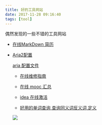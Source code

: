 ```yaml
---
title: 好的工具网站
date: 2017-11-28 09:16:40
tags: [tool]
---
```

偶然发现的一些不错的工具网站<!--more-->
- [在线MarkDown 简历](http://cv.ftqq.com/)
- [Aria2配置](https://medium.com/@Justin___Smith/aria2%E9%85%8D%E7%BD%AE%E6%95%99%E7%A8%8B-mac%E5%92%8Cwindows-b31d0f64bd4e)

    [aria 配置文件](http://zjsnowman.com/local/conf_aria.txt)


   - [在线维修指南](https://zh.ifixit.com/)

   - [在线 mooc 汇总](https://mooc.guokr.com/career/)

   - [idea 在线激活](http://idea.lanyus.com/)
   - [好用的单词查询,查询同义词反义词,定义](http://www.dictionary.com/)


   ![](https://ws2.sinaimg.cn/large/006tNc79gy1fqjaoaloi5j30ow0ow785.jpg)
